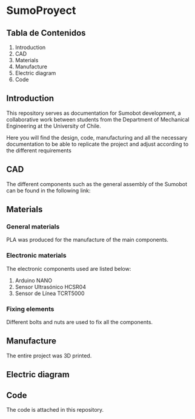 # SumoProyect
## Tabla de Contenidos
1. Introduction
2. CAD
3. Materials
4. Manufacture
5. Electric diagram
6. Code
## Introduction
This repository serves as documentation for Sumobot development, a collaborative work between students from the Department of Mechanical Engineering at the University of Chile.

Here you will find the design, code, manufacturing and all the necessary documentation to be able to replicate the project and adjust according to the different requirements
## CAD
The different components such as the general assembly of the Sumobot can be found in the following link:
## Materials
### General materials
PLA was produced for the manufacture of the main components.
### Electronic materials
The electronic components used are listed below:
1. Arduino NANO
2. Sensor Ultrasónico HCSR04
3. Sensor de Línea TCRT5000
### Fixing elements
Different bolts and nuts are used to fix all the components.
## Manufacture
The entire project was 3D printed.
## Electric diagram
## Code
The code is attached in this repository.
